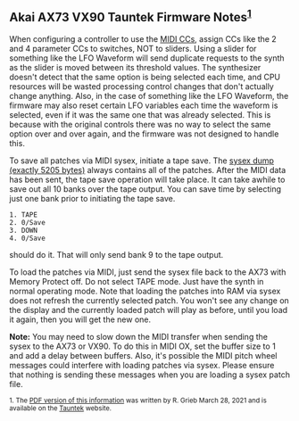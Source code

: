 ## Akai AX73 VX90 Tauntek Firmware Notes<sup>[1](#tauntek)</sup>

When configuring a controller to use the [MIDI CCs](../docs/ax73_vx90_midi_cc.md), assign CCs like the 2 and 4 parameter CCs to switches, NOT to sliders. Using a slider for something like the LFO Waveform will send duplicate requests to the synth as the slider is moved between its threshold values. The synthesizer doesn't detect that the same option is being selected each time, and CPU resources will be wasted processing control changes that don't actually change anything. Also, in the case of something like the LFO Waveform, the firmware may also reset certain LFO variables each time the waveform is selected, even if it was the same one that was already selected. This is because with the original controls there was no way to select the same option over and over again, and the firmware was not designed to handle this.

To save all patches via MIDI sysex, initiate a tape save. The [sysex dump (exactly 5205 bytes)](../docs/ax73_vx90_sysex_format.md) always contains all of the patches. After the MIDI data has been sent, the tape save operation will take place. It can take awhile to save out all 10 banks over the tape output. You can save time by selecting just one bank prior to initiating the tape save.

```
1. TAPE
2. 0/Save
3. DOWN
4. 0/Save
```

should do it. That will only send bank 9 to the tape output.

To load the patches via MIDI, just send the sysex file back to the AX73 with Memory Protect off. Do not select TAPE mode. Just have the synth in normal operating mode. Note that loading the patches into RAM via sysex does not refresh the currently selected patch. You won't see any change on the display and the currently loaded patch will play as before, until you load it again, then you will get the new one.

**Note:** You may need to slow down the MIDI transfer when sending the sysex to the AX73 or VX90. To do this in MIDI OX, set the buffer size to 1 and add a delay between buffers. Also, it's possible the MIDI pitch wheel messages could interfere with loading patches via sysex. Please ensure that nothing is sending these messages when you are loading a sysex patch file.

<sub><a name="tauntek">1.</a> The [PDF version of this information](http://www.tauntek.com/ax73ccmap.pdf) was written by R. Grieb March 28, 2021 and is available on the [Tauntek](http://tauntek.com) website.</sub>
